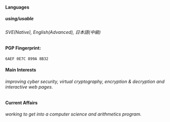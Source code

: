 #### Languages

##### using/usable
###### SVE(Native), English(Advanced), 日本語(中級)

#### PGP Fingerprint: 
`6AEF 0E7C 899A 8B32`

#### Main Interests
###### improving cyber security, virtual cryptography, encryption & decryption and interactive web pages.

#### Current Affairs
###### working to get into a computer science and arithmetics program.

